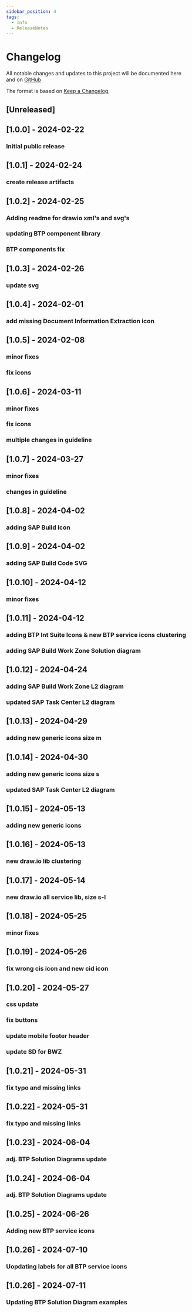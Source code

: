 ```yaml
---
sidebar_position: 4
tags:
  - Info
  - ReleaseNotes
---
```


# Changelog

All notable changes and updates to this project will be documented here and on [GitHub](https://github.com/SAP/btp-solution-diagrams/releases) 

The format is based on [Keep a Changelog](https://keepachangelog.com/en/1.0.0/),

## [Unreleased]

## [1.0.0] - 2024-02-22
### Initial public release

## [1.0.1] - 2024-02-24
### create release artifacts

## [1.0.2] - 2024-02-25
### Adding readme for drawio xml's and svg's
### updating BTP component library
### BTP components fix

## [1.0.3] - 2024-02-26
### update svg

## [1.0.4] - 2024-02-01
### add missing Document Information Extraction icon

## [1.0.5] - 2024-02-08
### minor fixes
### fix icons

## [1.0.6] - 2024-03-11
### minor fixes
### fix icons
### multiple changes in guideline

## [1.0.7] - 2024-03-27
### minor fixes
### changes in guideline

## [1.0.8] - 2024-04-02
### adding SAP Build Icon

## [1.0.9] - 2024-04-02
### adding SAP Build Code SVG

## [1.0.10] - 2024-04-12
### minor fixes

## [1.0.11] - 2024-04-12
### adding BTP Int Suite Icons & new BTP service icons clustering
### adding SAP Build Work Zone Solution diagram

## [1.0.12] - 2024-04-24
### adding SAP Build Work Zone L2 diagram
### updated SAP Task Center L2 diagram

## [1.0.13] - 2024-04-29
### adding new generic icons size m

## [1.0.14] - 2024-04-30
### adding new generic icons size s
### updated SAP Task Center L2 diagram

## [1.0.15] - 2024-05-13
### adding new generic icons 

## [1.0.16] - 2024-05-13
### new draw.io lib clustering

## [1.0.17] - 2024-05-14
### new draw.io all service lib, size s-l

## [1.0.18] - 2024-05-25
### minor fixes

## [1.0.19] - 2024-05-26
### fix wrong cis icon and new cid icon 

## [1.0.20] - 2024-05-27
### css update
### fix buttons
### update mobile footer header 
### update SD for BWZ

## [1.0.21] - 2024-05-31
### fix typo and missing links

## [1.0.22] - 2024-05-31
### fix typo and missing links

## [1.0.23] - 2024-06-04
### adj. BTP Solution Diagrams update

## [1.0.24] - 2024-06-04
### adj. BTP Solution Diagrams update

## [1.0.25] - 2024-06-26
### Adding new BTP service icons

## [1.0.26] - 2024-07-10
### Uopdating labels for all BTP service icons

## [1.0.26] - 2024-07-11
### Updating BTP Solution Diagram examples






